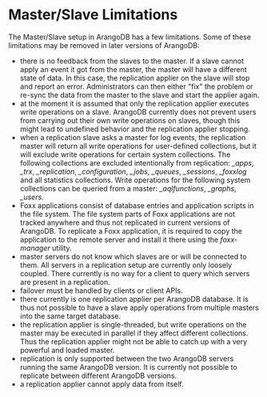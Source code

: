 Master/Slave Limitations
=========================

The Master/Slave setup in ArangoDB has a few limitations. Some of these limitations
may be removed in later versions of ArangoDB:

* there is no feedback from the slaves to the master. If a slave cannot apply an event
  it got from the master, the master will have a different state of data. In this 
  case, the replication applier on the slave will stop and report an error. Administrators
  can then either "fix" the problem or re-sync the data from the master to the slave
  and start the applier again.
* at the moment it is assumed that only the replication applier executes write 
  operations on a slave. ArangoDB currently does not prevent users from carrying out
  their own write operations on slaves, though this might lead to undefined behavior
  and the replication applier stopping.
* when a replication slave asks a master for log events, the replication master will 
  return all write operations for user-defined collections, but it will exclude write
  operations for certain system collections. The following collections are excluded
  intentionally from replication: *_apps*, *_trx*, *_replication*, *_configuration*,
  *_jobs*, *_queues*, *_sessions*, *_foxxlog* and all statistics collections.
  Write operations for the following system collections can be queried from a master: 
  *_aqlfunctions*, *_graphs*, *_users*.
* Foxx applications consist of database entries and application scripts in the file system.
  The file system parts of Foxx applications are not tracked anywhere and thus not 
  replicated in current versions of ArangoDB. To replicate a Foxx application, it is
  required to copy the application to the remote server and install it there using the
  *foxx-manager* utility. 
* master servers do not know which slaves are or will be connected to them. All servers
  in a replication setup are currently only loosely coupled. There currently is no way 
  for a client to query which servers are present in a replication.
* failover must be handled by clients or client APIs.
* there currently is one replication applier per ArangoDB database. It is thus not 
  possible to have a slave apply operations from multiple masters into the same target
  database.
* the replication applier is single-threaded, but write operations on the master may
  be executed in parallel if they affect different collections. Thus the replication
  applier might not be able to catch up with a very powerful and loaded master.
* replication is only supported between the two ArangoDB servers running the same
  ArangoDB version. It is currently not possible to replicate between different ArangoDB 
  versions.
* a replication applier cannot apply data from itself.
